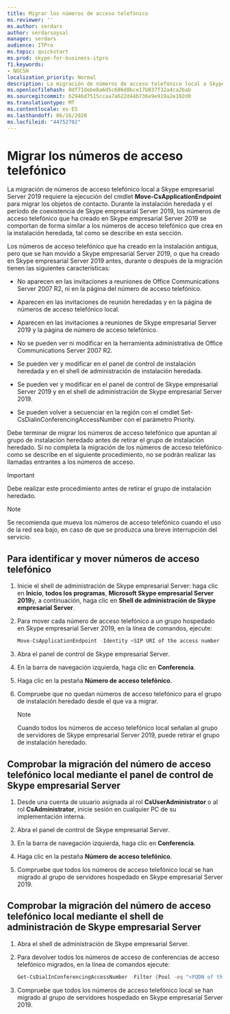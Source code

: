 ```yaml
---
title: Migrar los números de acceso telefónico
ms.reviewer: ''
ms.author: serdars
author: serdarsoysal
manager: serdars
audience: ITPro
ms.topic: quickstart
ms.prod: skype-for-business-itpro
f1.keywords:
- NOCSH
localization_priority: Normal
description: La migración de números de acceso telefónico local a Skype empresarial Server 2019 requiere la ejecución del cmdlet Move-CsApplicationEndpoint para migrar los objetos de contacto. Durante la instalación heredada y el período de coexistencia de Skype empresarial Server 2019, los números de acceso telefónico que ha creado en Skype empresarial Server 2019 se comportan de forma similar a los números de acceso telefónico que crea en la instalación heredada, tal como se describe en esta sección.
ms.openlocfilehash: 0df71debe8a6d5c686d8bce17b837f32a4ca2bab
ms.sourcegitcommit: 62946d7515ccaa7a622d44b736e9e919a2e102d0
ms.translationtype: MT
ms.contentlocale: es-ES
ms.lasthandoff: 06/16/2020
ms.locfileid: "44752702"
---
```

# <a name="migrate-dial-in-access-numbers"></a>Migrar los números de acceso telefónico

La migración de números de acceso telefónico local a Skype empresarial Server 2019 requiere la ejecución del cmdlet **Move-CsApplicationEndpoint** para migrar los objetos de contacto. Durante la instalación heredada y el período de coexistencia de Skype empresarial Server 2019, los números de acceso telefónico que ha creado en Skype empresarial Server 2019 se comportan de forma similar a los números de acceso telefónico que crea en la instalación heredada, tal como se describe en esta sección. 

Los números de acceso telefónico que ha creado en la instalación antigua, pero que se han movido a Skype empresarial Server 2019, o que ha creado en Skype empresarial Server 2019 antes, durante o después de la migración tienen las siguientes características:

- No aparecen en las invitaciones a reuniones de Office Communications Server 2007 R2, ni en la página del número de acceso telefónico.

- Aparecen en las invitaciones de reunión heredadas y en la página de números de acceso telefónico local.

- Aparecen en las invitaciones a reuniones de Skype empresarial Server 2019 y la página de número de acceso telefónico.

- No se pueden ver ni modificar en la herramienta administrativa de Office Communications Server 2007 R2.

- Se pueden ver y modificar en el panel de control de instalación heredada y en el shell de administración de instalación heredada.

- Se pueden ver y modificar en el panel de control de Skype empresarial Server 2019 y en el shell de administración de Skype empresarial Server 2019.

- Se pueden volver a secuenciar en la región con el cmdlet Set-CsDialinConferencingAccessNumber con el parámetro Priority.

Debe terminar de migrar los números de acceso telefónico que apuntan al grupo de instalación heredado antes de retirar el grupo de instalación heredado. Si no completa la migración de los números de acceso telefónico como se describe en el siguiente procedimiento, no se podrán realizar las llamadas entrantes a los números de acceso.

> [!IMPORTANT]
> Debe realizar este procedimiento antes de retirar el grupo de instalación heredado. 

> [!NOTE]
> Se recomienda que mueva los números de acceso telefónico cuando el uso de la red sea bajo, en caso de que se produzca una breve interrupción del servicio. 

## <a name="to-identify-and-move-dial-in-access-numbers"></a>Para identificar y mover números de acceso telefónico

1. Inicie el shell de administración de Skype empresarial Server: haga clic en **Inicio**, **todos los programas**, **Microsoft Skype empresarial Server 2019**y, a continuación, haga clic en **Shell de administración de Skype empresarial Server**.

2. Para mover cada número de acceso telefónico a un grupo hospedado en Skype empresarial Server 2019, en la línea de comandos, ejecute: 

   ```PowerShell
   Move-CsApplicationEndpoint -Identity <SIP URI of the access number to be moved> -Target <FQDN of the pool to which the access number is moving>
   ```

3. Abra el panel de control de Skype empresarial Server.

4. En la barra de navegación izquierda, haga clic en **Conferencia**.

5. Haga clic en la pestaña **Número de acceso telefónico**. 

6. Compruebe que no quedan números de acceso telefónico para el grupo de instalación heredado desde el que va a migrar.

    > [!NOTE]
    > Cuando todos los números de acceso telefónico local señalan al grupo de servidores de Skype empresarial Server 2019, puede retirar el grupo de instalación heredado. 

## <a name="verify-the-dial-in-access-number-migration-using-skype-for-business-server-control-panel"></a>Comprobar la migración del número de acceso telefónico local mediante el panel de control de Skype empresarial Server

1. Desde una cuenta de usuario asignada al rol **CsUserAdministrator** o al rol **CsAdministrator**, inicie sesión en cualquier PC de su implementación interna. 

2. Abra el panel de control de Skype empresarial Server.

3. En la barra de navegación izquierda, haga clic en **Conferencia**.

4. Haga clic en la pestaña **Número de acceso telefónico**. 

5. Compruebe que todos los números de acceso telefónico local se han migrado al grupo de servidores hospedado en Skype empresarial Server 2019.

## <a name="verify-the-dial-in-access-number-migration-using-skype-for-business-server-management-shell"></a>Comprobar la migración del número de acceso telefónico local mediante el shell de administración de Skype empresarial Server

1. Abra el shell de administración de Skype empresarial Server.

2. Para devolver todos los números de acceso de conferencias de acceso telefónico migrados, en la línea de comandos ejecute:

   ```PowerShell
   Get-CsDialInConferencingAccessNumber -Filter {Pool -eq "<FQDN of the pool to which the access number is moved>"}
   ```

3. Compruebe que todos los números de acceso telefónico local se han migrado al grupo de servidores hospedado en Skype empresarial Server 2019.


